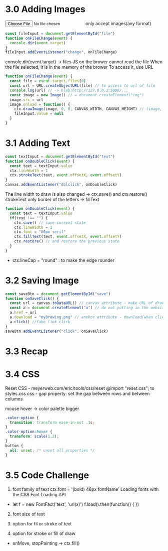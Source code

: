 # 3.0 Adding Images
<input type="file" accept="image/*" /> only accept images(any format)

```js
const fileInput = document.getElementById("file")
function onFileChange(event) {
  console.dir(event.target)
}
fileInput.addEventListener("change", onFileChange)
```
console.dir(event.target) -> files
JS on the brower cannot read the file
When the file selected, it is in the memory of the brower
To access it, use URL

```js
function onFileChange(event) {
  const file = event.target.files[0]
  const url = URL.createObjectURL(file) // to access to url of file
  console.log(url) // -> blob:http://127.0.0.1:5000/...
  const image = new Image() // = document.createElement("img")
  image.src = url
  image.onload = function() {
    ctx.drawImage(image, 0, 0, CANVAS_WIDTH, CANVAS_HEIGHT) // (image, x, y, width, height)
    fileInput.value = null
  }
}
```

# 3.1 Adding Text
```js
const textInput = document.getElementById("text")
function onDoubleClick(event) {
  const text = textInput.value
  ctx.lineWidth = 1
  ctx.strokeText(text, event.offsetX, event.offsetY)
}
canvas.addEventListener("dblclick", onDoubleClick)
```
The line width to draw is also changed
-> ctx.save() and ctx.restore()
strokeText only border of the letters -> fillText

```js
function onDoubleClick(event) {
  const text = textInput.value
  if(text !== "") {
    ctx.save() // save current state
    ctx.lineWidth = 1
    ctx.font = "80px serif"
    ctx.fillText(text, event.offsetX, event.offsetY)
    ctx.restore() // and restore the previous state
  }
}
```
- ctx.lineCap = "round" : to make the edge rounder

# 3.2 Saving Image
```js
const saveBtn = document.getElementById("save")
function onSaveClick() {
  const url = canvas.toDataURL() // canvas attribute - make URL of drawing
  const a = document.createElement("a") // do not putting in the website
  a.href = url
  a.download = "myDrawing.png" // anchor attribute - download(when clicked a tag)
  a.click() //fake link click
}
saveBtn.addEventListener("click", onSaveClick)
```

# 3.3 Recap 

# 3.4 CSS
Reset CSS - meyerweb.com/eric/tools/css/reset
@import "reset.css"; to styles.css
css - gap property: set the gap between rows and between columns

mouse hover -> color palette bigger
```css
.color-option {
  transition: transform ease-in-out .1s;
}
.color-option:hover {
  transform: scale(1.2);
}
button {
  all: unset; /* unset all properties */
}
```

# 3.5 Code Challenge

1. font family of text
ctx.font = '(bold) 48px fontName'
Loading fonts with the CSS Font Loading API
- let f = new FontFact('text', 'url(x)')
f.load().then(function() { })

2. font size of text

3. option for fil or stroke of text

4. option for stroke or fill of draw
- onMove, stopPainting -> ctx.fill()